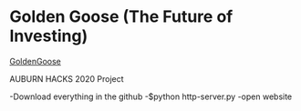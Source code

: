 
# Golden Goose (The Future of Investing)

[GoldenGoose](http://goldengoose.tech)

AUBURN HACKS 2020 Project

-Download everything in the github
-$python http-server.py
-open website
